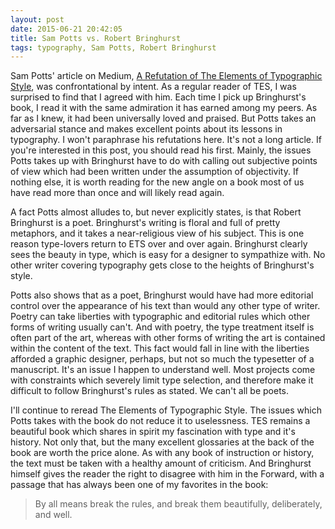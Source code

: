 ```yaml
---
layout: post
date: 2015-06-21 20:42:05
title: Sam Potts vs. Robert Bringhurst
tags: typography, Sam Potts, Robert Bringhurst
---
```

Sam Potts' article on Medium, [A Refutation of The Elements of Typographic Style](https://medium.com/re-form/a-refutation-of-the-elements-of-typographic-style-3b18c07977f3), was confrontational by intent. As a regular reader of TES, I was surprised to find that I agreed with him. Each time I pick up Bringhurst's book, I read it with the same admiration it has earned among my peers. As far as I knew, it had been universally loved and praised. But Potts takes an adversarial stance and makes excellent points about its lessons in typography. I won't paraphrase his refutations here. It's not a long article. If you're interested in this post, you should read his first. Mainly, the issues Potts takes up with Bringhurst have to do with calling out subjective points of view which had been written under the assumption of objectivity. If nothing else, it is worth reading for the new angle on a book most of us have read more than once and will likely read again.

A fact Potts almost alludes to, but never explicitly states, is that Robert Bringhurst is a poet. Bringhurst's writing is floral and full of pretty metaphors, and it takes a near-religious view of his subject. This is one reason type-lovers return to ETS over and over again. Bringhurst clearly sees the beauty in type, which is easy for a designer to sympathize with. No other writer covering typography gets close to the heights of Bringhurst's style.

Potts also shows that as a poet, Bringhurst would have had more editorial control over the appearance of his text than would any other type of writer. Poetry can take liberties with typographic and editorial rules which other forms of writing usually can't. And with poetry, the type treatment itself is often part of the art, whereas with other forms of writing the art is contained within the content of the text. This fact would fall in line with the liberties afforded a graphic designer, perhaps, but not so much the typesetter of a manuscript. It's an issue I happen to understand well. Most projects come with constraints which severely limit type selection, and therefore make it difficult to follow Bringhurst's rules as stated. We can't all be poets.

I'll continue to reread The Elements of Typographic Style. The issues which Potts takes with the book do not reduce it to uselessness. TES remains a beautiful book which shares in spirit my fascination with type and it's history. Not only that, but the many excellent glossaries at the back of the book are worth the price alone. As with any book of instruction or history, the text must be taken with a healthy amount of criticism. And Bringhurst himself gives the reader the right to disagree with him in the Forward, with a passage that has always been one of my favorites in the book:

> By all means break the rules, and break them beautifully, deliberately, and well.